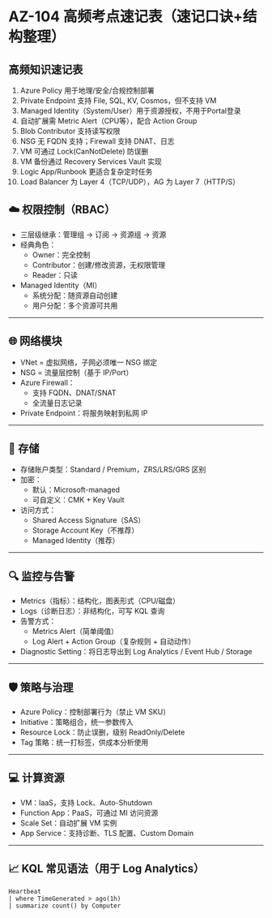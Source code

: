 # AZ-104 高频考点速记表（速记口诀+结构整理）

## 高频知识速记表
1. Azure Policy 用于地理/安全/合规控制部署
2. Private Endpoint 支持 File, SQL, KV, Cosmos，但不支持 VM
3. Managed Identity（System/User）用于资源授权，不用于Portal登录
4. 自动扩展需 Metric Alert（CPU等），配合 Action Group
5. Blob Contributor 支持读写权限
6. NSG 无 FQDN 支持；Firewall 支持 DNAT、日志
7. VM 可通过 Lock(CanNotDelete) 防误删
8. VM 备份通过 Recovery Services Vault 实现
9. Logic App/Runbook 更适合复杂定时任务
10. Load Balancer 为 Layer 4（TCP/UDP），AG 为 Layer 7（HTTP/S）

## ☁️ 权限控制（RBAC）
- 三层级继承：管理组 → 订阅 → 资源组 → 资源
- 经典角色：
  - Owner：完全控制
  - Contributor：创建/修改资源，无权限管理
  - Reader：只读
- Managed Identity（MI）
  - 系统分配：随资源自动创建
  - 用户分配：多个资源可共用

---

## 🌐 网络模块
- VNet = 虚拟网络，子网必须唯一 NSG 绑定
- NSG = 流量层控制（基于 IP/Port）
- Azure Firewall：
  - 支持 FQDN、DNAT/SNAT
  - 全流量日志记录
- Private Endpoint：将服务映射到私网 IP

---

## 💾 存储
- 存储账户类型：Standard / Premium，ZRS/LRS/GRS 区别
- 加密：
  - 默认：Microsoft-managed
  - 可自定义：CMK + Key Vault
- 访问方式：
  - Shared Access Signature（SAS）
  - Storage Account Key（不推荐）
  - Managed Identity（推荐）

---

## 🔍 监控与告警
- Metrics（指标）：结构化，图表形式（CPU/磁盘）
- Logs（诊断日志）：非结构化，可写 KQL 查询
- 告警方式：
  - Metrics Alert（简单阈值）
  - Log Alert + Action Group（复杂规则 + 自动动作）
- Diagnostic Setting：将日志导出到 Log Analytics / Event Hub / Storage

---

## 🛡️ 策略与治理
- Azure Policy：控制部署行为（禁止 VM SKU）
- Initiative：策略组合，统一参数传入
- Resource Lock：防止误删，级别 ReadOnly/Delete
- Tag 策略：统一打标签，供成本分析使用

---

## 💻 计算资源
- VM：IaaS，支持 Lock、Auto-Shutdown
- Function App：PaaS，可通过 MI 访问资源
- Scale Set：自动扩展 VM 实例
- App Service：支持诊断、TLS 配置、Custom Domain

---

## 📈 KQL 常见语法（用于 Log Analytics）
```kql
Heartbeat
| where TimeGenerated > ago(1h)
| summarize count() by Computer
```
